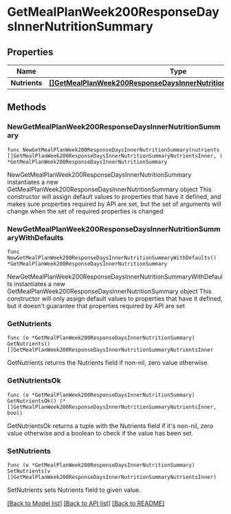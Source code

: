 # GetMealPlanWeek200ResponseDaysInnerNutritionSummary

## Properties

Name | Type | Description | Notes
------------ | ------------- | ------------- | -------------
**Nutrients** | [**[]GetMealPlanWeek200ResponseDaysInnerNutritionSummaryNutrientsInner**](GetMealPlanWeek200ResponseDaysInnerNutritionSummaryNutrientsInner.md) |  | 

## Methods

### NewGetMealPlanWeek200ResponseDaysInnerNutritionSummary

`func NewGetMealPlanWeek200ResponseDaysInnerNutritionSummary(nutrients []GetMealPlanWeek200ResponseDaysInnerNutritionSummaryNutrientsInner, ) *GetMealPlanWeek200ResponseDaysInnerNutritionSummary`

NewGetMealPlanWeek200ResponseDaysInnerNutritionSummary instantiates a new GetMealPlanWeek200ResponseDaysInnerNutritionSummary object
This constructor will assign default values to properties that have it defined,
and makes sure properties required by API are set, but the set of arguments
will change when the set of required properties is changed

### NewGetMealPlanWeek200ResponseDaysInnerNutritionSummaryWithDefaults

`func NewGetMealPlanWeek200ResponseDaysInnerNutritionSummaryWithDefaults() *GetMealPlanWeek200ResponseDaysInnerNutritionSummary`

NewGetMealPlanWeek200ResponseDaysInnerNutritionSummaryWithDefaults instantiates a new GetMealPlanWeek200ResponseDaysInnerNutritionSummary object
This constructor will only assign default values to properties that have it defined,
but it doesn't guarantee that properties required by API are set

### GetNutrients

`func (o *GetMealPlanWeek200ResponseDaysInnerNutritionSummary) GetNutrients() []GetMealPlanWeek200ResponseDaysInnerNutritionSummaryNutrientsInner`

GetNutrients returns the Nutrients field if non-nil, zero value otherwise.

### GetNutrientsOk

`func (o *GetMealPlanWeek200ResponseDaysInnerNutritionSummary) GetNutrientsOk() (*[]GetMealPlanWeek200ResponseDaysInnerNutritionSummaryNutrientsInner, bool)`

GetNutrientsOk returns a tuple with the Nutrients field if it's non-nil, zero value otherwise
and a boolean to check if the value has been set.

### SetNutrients

`func (o *GetMealPlanWeek200ResponseDaysInnerNutritionSummary) SetNutrients(v []GetMealPlanWeek200ResponseDaysInnerNutritionSummaryNutrientsInner)`

SetNutrients sets Nutrients field to given value.



[[Back to Model list]](../README.md#documentation-for-models) [[Back to API list]](../README.md#documentation-for-api-endpoints) [[Back to README]](../README.md)



